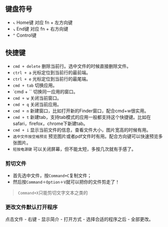 ## 键盘符号
* `↖︎`  Home键 对应  fn + 左方向键
* `↘︎`  End键  对应  fn + 右方向键
* `^`   Control键

## 快捷键
- `cmd + delete` 删除当前行。选中文件的时候直接删除文件。
- `ctrl + a` 光标定位到当前行的最前端。
- `ctrl + e` 光标定位到当前行的最尾端。
- `cmd + tab` 切换应用。
- `cmd + \`` 切换同一应用的窗口。
- `cmd + w` 关闭当前窗口。
- `cmd + q` 关闭当前应用。
- `cmd + n` 新建窗口，比如打开新的Finder窗口，配合cmd+w很实用。
- `cmd + t` 新建tab，支持tab模式的应用一般都支持这个快捷键。比如在safari，firefox，chrome下新建tab。
- `cmd + i` 显示当前文件的信息，查看文件大小，图片宽高的时候有用。
- `选中文件按空格预览` 预览图片或者pdf文件时有用。配合方向键可以快速预览多张图片。
- `短按电源键` 可以关闭屏幕，但不能太短，多按几次就有手感了。

### 剪切文件
- 首先选中文件，按`Command+C`复制文件；
- 然后按`Command＋Option＋V`就可以把你的文件剪走了！

> `Command+X`只能剪切文字文本之类的

### 更改文件默认打开程序
点击文件 - 右键 - 显示简介 - 打开方式 - 选择合适的程序之后 - 全部更改。

